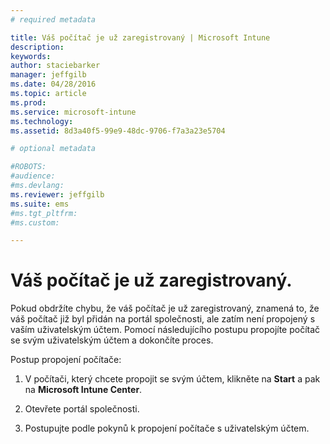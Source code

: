```yaml
---
# required metadata

title: Váš počítač je už zaregistrovaný | Microsoft Intune
description:
keywords:
author: staciebarker
manager: jeffgilb
ms.date: 04/28/2016
ms.topic: article
ms.prod:
ms.service: microsoft-intune
ms.technology:
ms.assetid: 8d3a40f5-99e9-48dc-9706-f7a3a23e5704

# optional metadata

#ROBOTS:
#audience:
#ms.devlang:
ms.reviewer: jeffgilb
ms.suite: ems
#ms.tgt_pltfrm:
#ms.custom:

---
```



# Váš počítač je už zaregistrovaný.

Pokud obdržíte chybu, že váš počítač je už zaregistrovaný, znamená to, že váš počítač již byl přidán na portál společnosti, ale zatím není propojený s vaším uživatelským účtem. Pomocí následujícího postupu propojíte počítač se svým uživatelským účtem a dokončíte proces.

Postup propojení počítače:

1.  V počítači, který chcete propojit se svým účtem, klikněte na **Start** a pak na **Microsoft Intune Center**.

2.  Otevřete portál společnosti.

3.  Postupujte podle pokynů k propojení počítače s uživatelským účtem.



<!--HONumber=May16_HO2-->


